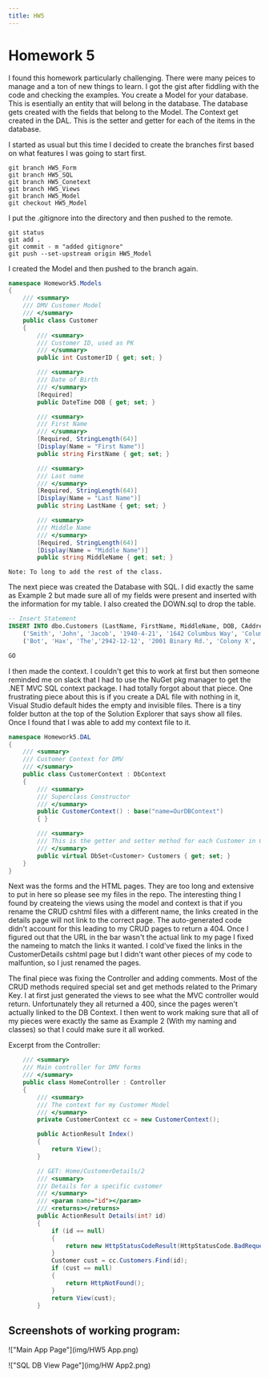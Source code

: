 ```yaml
---
title: HW5
---
```

# Homework 5

I found this homework particularly challenging. There were many peices to manage and a ton of new things to learn. I got the gist after fiddling with the code and checking the examples. You create a Model for your database. This is esentially an entity that will belong in the database. The database gets created with the fields that belong to the Model. The Context get created in the DAL. This is the setter and getter for each of the items in the database.

I started as usual but this time I decided to create the branches first based on what features I was going to start first.

```shell
git branch HW5_Form
git branch HW5_SQL
git branch HW5_Conetext
git branch HW5_Views
git branch HW5_Model
git checkout HW5_Model
```

I put the .gitignore into the directory and then pushed to the remote.

```shell
git status
git add .
git commit - m "added gitignore"
git push --set-upstream origin HW5_Model
```

I created the Model and then pushed to the branch again.

```csharp
namespace Homework5.Models
{
    /// <summary>
    /// DMV Customer Model
    /// </summary>
    public class Customer
    {
        /// <summary>
        /// Customer ID, used as PK
        /// </summary>
        public int CustomerID { get; set; }

        /// <summary>
        /// Date of Birth
        /// </summary>
        [Required]
        public DateTime DOB { get; set; }

        /// <summary>
        /// First Name
        /// </summary>
        [Required, StringLength(64)]
        [Display(Name = "First Name")]
        public string FirstName { get; set; }

        /// <summary>
        /// Last name
        /// </summary>
        [Required, StringLength(64)]
        [Display(Name = "Last Name")]
        public string LastName { get; set; }

        /// <summary>
        /// Middle Name
        /// </summary>
        [Required, StringLength(64)]
        [Display(Name = "Middle Name")]
        public string MiddleName { get; set; }
```

    Note: To long to add the rest of the class.

The next piece was created the Database with SQL. I did exactly the same as Example 2 but made sure all of my fields were present and inserted with the information for my table. I also created the DOWN.sql to drop the table.

```sql
-- Insert Statement
INSERT INTO dbo.Customers (LastName, FirstName, MiddleName, DOB, CAddress, City, CState, Zipcode, MailingAddress, MailingCity, MailingState, MailingZip) VALUES 
    ('Smith', 'John', 'Jacob', '1940-4-21', '1642 Columbus Way', 'Columbus', 'Ohio', 97442, '', '', '', 0),
    ('Bot', 'Hax', 'The','2942-12-12', '2001 Binary Rd.', 'Colony X', 'Mars', 101010, 'PO Box 16', 'Mars City', 'Mars', 101010);

GO
```

I then made the context. I couldn't get this to work at first but then someone reminded me on slack that I had to use the NuGet pkg manager to get the .NET MVC SQL context package. I had totally forgot about that piece. One frustrating piece about this is if you create a DAL file with nothing in it, Visual Studio default hides the empty and invisible files. There is a tiny folder button at the top of the Solution Explorer that says show all files. Once I found that I was able to add my context file to it.

```csharp
namespace Homework5.DAL
{
    /// <summary>
    /// Customer Context for DMV
    /// </summary>
    public class CustomerContext : DbContext
    {
        /// <summary>
        /// Superclass Constructor
        /// </summary>
        public CustomerContext() : base("name=OurDBContext")
        { }

        /// <summary>
        /// This is the getter and setter method for each Customer in Customers
        /// </summary>
        public virtual DbSet<Customer> Customers { get; set; }
    }
}
```

Next was the forms and the HTML pages. They are too long and extensive to put in here so please see my files in the repo. The interesting thing I found by createing the views using the model and context is that if you rename the CRUD cshtml files with a different name, the links created in the details page will not link to the correct page. The auto-generated code didn't account for this leading to my CRUD pages to return a 404. Once I figured out that the URL in the bar wasn't the actual link to my page I fixed the nameing to match the links it wanted. I cold've fixed the links in the CustomerDetails cshtml page but I didn't want other pieces of my code to malfuntion, so I just renamed the pages.

The final piece was fixing the Controller and adding comments. Most of the CRUD methods required special set and get methods related to the Primary Key. I at first just generated the views to see what the MVC controller would return. Unfortunately they all returned a 400, since the pages weren't actually linked to the DB Context. I then went to work making sure that all of my pieces were exactly the same as Example 2 (With my naming and classes) so that I could make sure it all worked.

Excerpt from the Controller:

```csharp
    /// <summary>
    /// Main controller for DMV forms
    /// </summary>
    public class HomeController : Controller
    {
        /// <summary>
        /// The context for my Customer Model
        /// </summary>
        private CustomerContext cc = new CustomerContext();

        public ActionResult Index()
        {
            return View();
        }

        // GET: Home/CustomerDetails/2
        /// <summary>
        /// Details for a specific customer
        /// </summary>
        /// <param name="id"></param>
        /// <returns></returns>
        public ActionResult Details(int? id)
        {
            if (id == null)
            {
                return new HttpStatusCodeResult(HttpStatusCode.BadRequest);
            }
            Customer cust = cc.Customers.Find(id);
            if (cust == null)
            {
                return HttpNotFound();
            }
            return View(cust);
        }
```

## Screenshots of working program:

!["Main App Page"](img/HW5 App.png)

!["SQL DB View Page"](img/HW App2.png)